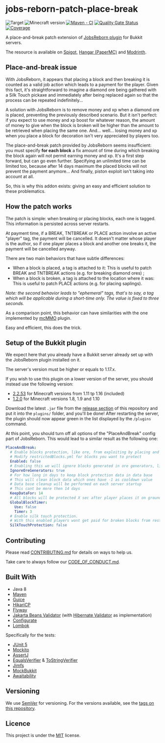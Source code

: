 # jobs-reborn-patch-place-break

![Target](https://img.shields.io/badge/plugin-Minecraft-blueviolet)
![Minecraft version](https://img.shields.io/badge/version-1.17%20--%201.20-blue)
[![Maven - CI](https://github.com/Djaytan/mc-jobs-reborn-patch-place-break/actions/workflows/maven-ci.yml/badge.svg?branch=main)](https://github.com/Djaytan/mc-jobs-reborn-patch-place-break/actions/workflows/maven-ci.yml)
[![Quality Gate Status](https://sonarcloud.io/api/project_badges/measure?project=Djaytan_mc-jobs-reborn-patch-place-break&metric=alert_status)](https://sonarcloud.io/summary/new_code?id=Djaytan_mc-jobs-reborn-patch-place-break)
[![Coverage](https://sonarcloud.io/api/project_badges/measure?project=Djaytan_mc-jobs-reborn-patch-place-break&metric=coverage)](https://sonarcloud.io/summary/new_code?id=Djaytan_mc-jobs-reborn-patch-place-break)

A place-and-break patch extension
of [JobsReborn plugin](https://www.spigotmc.org/resources/jobs-reborn.4216/)
for Bukkit servers.

The resource is available
on [Spigot](https://www.spigotmc.org/resources/jobsreborn-patchplacebreak.102779/),
[Hangar (PaperMC)](https://hangar.papermc.io/Djaytan/JobsReborn-PatchPlaceBreak) and
[Modrinth](https://modrinth.com/plugin/jobsreborn-patchplacebreak).

## Place-and-break issue

With JobsReborn, it appears that placing a block and then breaking it is counted as a valid job
action which leads to a payment for the player.
Given this fact, it's straightforward to imagine a diamond ore being gathered with a Silk Touch
pickaxe and immediately after being replaced again so that the process can be repeated
indefinitely...

A solution with JobsReborn is to remove money and xp when a diamond ore is placed, preventing
the previously described scenario. But it isn't perfect: if you expect to use money and xp boost
for whatever reason, the amount of money to give when the block is broken will be higher than
the amount to be retrieved when placing the same one. And... well... losing money and xp when you
place a block for decoration isn't very appreciated by players too.

The place-and-break patch provided by JobsReborn seems insufficient: you must specify **for
each block** a fix amount of time during which breaking the block again will not permit earning
money and xp. It's a first step forward, but can go even further. Specifying an unlimited time can
be limited too, because after 14 days maximum the placed blocks will not prevent the payment
anymore... And finally, piston exploit isn't taking into account at all.

So, this is why this addon exists: giving an easy and efficient solution to these problematics.

## How the patch works

The patch is simple: when breaking or placing blocks, each one is tagged.
This information is persisted across server restarts.

At payment time, if a BREAK, TNTBREAK or PLACE action involve an active "player" tag, the payment
will be cancelled.
It doesn't matter whose player is the author, so if one player places a block and another one breaks
it, the payment will be cancelled anyway.

There are two main behaviors that have subtle differences:

* When a block is placed, a tag is attached to it: This is useful to patch BREAK and TNTBREAK
  actions (e.g. for breaking diamond ores) ;
* When a block is broken, a tag is attached to the location where it was: This is useful to
  patch PLACE actions (e.g. for placing saplings).

*Note: the second behavior leads to "ephemeral" tags, that's to say, a tag which will be
applicable during a short-time only. The value is fixed to three seconds.*

As a comparison point, this behavior can have similarities with the one implemented by
[mcMMO](https://www.spigotmc.org/resources/official-mcmmo-original-author-returns.64348/) plugin.

Easy and efficient, this does the trick.

## Setup of the Bukkit plugin

We expect here that you already have a Bukkit server already set up with the JobsReborn plugin
installed on it.

The server's version must be higher or equals to 1.17.x.

If you wish to use this plugin on a lower version of the server, you should instead use the
following version:

* [2.2.53](https://github.com/Djaytan/mc-jobs-reborn-patch-place-break/releases/tag/v2.2.53) for
  Minecraft versions from 1.11 tp 1.16 (included)
* [1.2.0](https://github.com/Djaytan/mc-jobs-reborn-patch-place-break/releases/tag/v1.2.0) for
  Minecraft versions 1.8, 1.9 and 1.10

Download the latest `.jar` file from the
[release section](https://github.com/Djaytan/mc-jobs-reborn-patch-place-break/releases/) of this
repository and put it into the `plugins/` folder, and you'll be done! After restarting the server,
the plugin should now appear green in the list displayed by the `/plugins` command.

At this point, you should turn off all options of the "PlaceAndBreak" config part of JobsReborn.
This would lead to a similar result as the following one:

```yaml
PlaceAndBreak:
  # Enable blocks protection, like ore, from exploiting by placing and destroying same block again and again.
  # Modify restrictedBlocks.yml for blocks you want to protect
  Enabled: false
  # Enabling this we will ignore blocks generated in ore generators, liko stone, coublestone and obsidian. You can still use timer on player placed obsidian block
  IgnoreOreGenerators: true
  # For how long in days to keep block protection data in data base
  # This will clean block data which ones have -1 as cooldown value
  # Data base cleanup will be performed on each server startup
  # This cant be more then 14 days
  KeepDataFor: 14
  # All blocks will be protected X sec after player places it on ground.
  GlobalBlockTimer:
    Use: false
    Timer: 3
  # Enable silk touch protection.
  # With this enabled players wont get paid for broken blocks from restrictedblocks list with silk touch tool.
  SilkTouchProtection: false
```

## Contributing

Please read [CONTRIBUTING.md](CONTRIBUTING.md) for details on ways to help us.

Take care to always follow our [CODE_OF_CONDUCT.md](CODE_OF_CONDUCT.md).

## Built With

* Java 8
* [Maven](https://maven.apache.org/)
* [Guice](https://github.com/google/guice)
* [HikariCP](https://github.com/brettwooldridge/HikariCP)
* [Flyway](https://github.com/flyway/flyway)
* [Jakarta Beans Validator](https://beanvalidation.org/)
  (with [Hibernate Validator](https://github.com/hibernate/hibernate-validator) as implementation)
* [Configurate](https://github.com/SpongePowered/Configurate)
* [Lombok](https://projectlombok.org/)

Specifically for the tests:

* [JUnit 5](https://junit.org/junit5/)
* [Mockito](https://site.mockito.org/)
* [AssertJ](https://github.com/assertj/assertj)
* [EqualsVerifier](https://jqno.nl/equalsverifier/) & [ToStringVerifier](https://github.com/jparams/to-string-verifier)
* [Jimfs](https://github.com/google/jimfs)
* [MockBukkit](https://github.com/MockBukkit/MockBukkit)
* [Awaitability](https://github.com/awaitility/awaitility)

## Versioning

We use [SemVer](http://semver.org/) for versioning. For the versions available, see the
[tags on this repository](https://github.com/Djaytan/mc-jobs-reborn-patch-place-break/tags).

## Licence

This project is under the [MIT](https://opensource.org/licenses/MIT) license.

